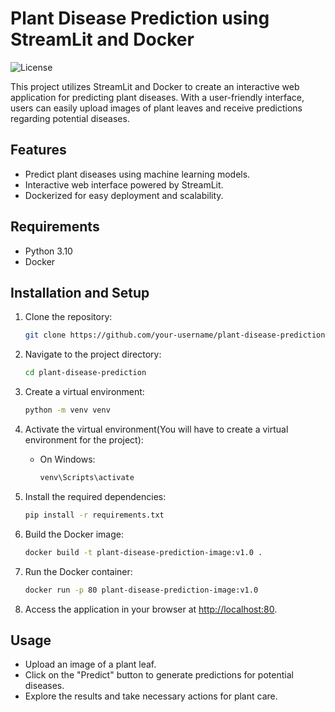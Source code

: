 # Plant Disease Prediction using StreamLit and Docker

![License](https://img.shields.io/badge/License-MIT-blue.svg)

This project utilizes StreamLit and Docker to create an interactive web application for predicting plant diseases. With a user-friendly interface, users can easily upload images of plant leaves and receive predictions regarding potential diseases.

## Features

- Predict plant diseases using machine learning models.
- Interactive web interface powered by StreamLit.
- Dockerized for easy deployment and scalability.

## Requirements

- Python 3.10
- Docker

## Installation and Setup

1. Clone the repository:

    ```bash
    git clone https://github.com/your-username/plant-disease-prediction.git
    ```

2. Navigate to the project directory:

    ```bash
    cd plant-disease-prediction
    ```

3. Create a virtual environment:

    ```bash
    python -m venv venv
    ```

4. Activate the virtual environment(You will have to create a virtual environment for the project):

    - On Windows:

        ```bash
        venv\Scripts\activate
        ```

5. Install the required dependencies:

    ```bash
    pip install -r requirements.txt
    ```

6. Build the Docker image:

    ```bash
    docker build -t plant-disease-prediction-image:v1.0 .
    ```

7. Run the Docker container:

    ```bash
    docker run -p 80 plant-disease-prediction-image:v1.0
    ```

8. Access the application in your browser at [http://localhost:80](http://localhost:80).

## Usage

- Upload an image of a plant leaf.
- Click on the "Predict" button to generate predictions for potential diseases.
- Explore the results and take necessary actions for plant care.


